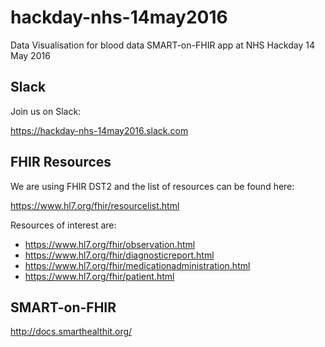 # hackday-nhs-14may2016

Data Visualisation for blood data SMART-on-FHIR app at NHS Hackday 14 May 2016 

## Slack

Join us on Slack:

https://hackday-nhs-14may2016.slack.com

## FHIR Resources

We are using FHIR DST2 and the list of resources can be found here:

https://www.hl7.org/fhir/resourcelist.html

Resources of interest are:

- https://www.hl7.org/fhir/observation.html
- https://www.hl7.org/fhir/diagnosticreport.html
- https://www.hl7.org/fhir/medicationadministration.html
- https://www.hl7.org/fhir/patient.html

## SMART-on-FHIR

http://docs.smarthealthit.org/